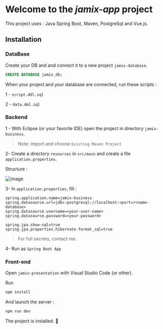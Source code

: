 # Welcome to the _jamix-app_ project 

This project uses : Java Spring Boot, Maven, PostgreSql and Vue.js.

## Installation
### DataBase
Create your DB and and connect it to a new project `jamix-database`.
```sql
CREATE DATABASE jamix_db;
```
When your project and your database are connected, run these scripts :

1 - `script.ddl.sql`

2 - `data.dml.sql`

### Backend
1 - With Eclipse (or your favorite IDE) open the project in directory `jamix-business`.
> Note: import and choose `Existing Maven Project`

 2- Create a directory `resources` in `src/main` and create a file `application.properties`.
 
 Structure : 
 
![image](https://github.com/user-attachments/assets/42433ffe-d7cb-4e11-aa42-7418b3df540e)


 
 3- In `application.properties`, fill :
 ```
spring.application.name=jamix-business
spring.datasource.url=jdbc:postgresql://localhost:<port>/<name-database>
spring.datasource.username=<your-user-name>
spring.datasource.password=<your-password>

spring.jpa.show-sql=true
spring.jpa.properties.hibernate.format_sql=true
 ```
> For full secrets, contact me.
 
 4- Run as `Spring Boot App`

### Front-end
Open `jamix-presentation` with Visual Studio Code (or other).

Run 
```bash
npm install
```
And launch the server :
```bash
npm run dev
```

The project is installed. :tada:
